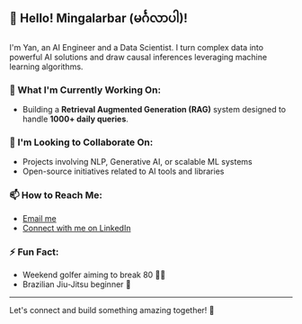 ## 👋 Hello! Mingalarbar (မင်္ဂလာပါ)! 

I'm Yan, an AI Engineer and a Data Scientist. I turn complex data into powerful AI solutions and draw causal inferences leveraging machine learning algorithms.

### 🔭 What I'm Currently Working On:
- Building a **Retrieval Augmented Generation (RAG)** system designed to handle **1000+ daily queries**.

### 🤝 I'm Looking to Collaborate On:
- Projects involving NLP, Generative AI, or scalable ML systems
- Open-source initiatives related to AI tools and libraries

### 📫 How to Reach Me:
- [Email me](mailto:jeffaung@gmail.com)
- [Connect with me on LinkedIn](https://www.linkedin.com/in/yannaingaung/)

### ⚡ Fun Fact:
- Weekend golfer aiming to break 80 🏌️‍♂️
- Brazilian Jiu-Jitsu beginner 🥋

---

Let's connect and build something amazing together! 🚀

